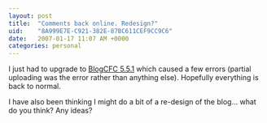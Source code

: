 ```yaml
---
layout: post
title:  "Comments back online. Redesign?"
uid:	"8A999E7E-C921-382E-87BC611CEF9CC9C6"
date:   2007-01-17 11:07 AM +0000
categories: personal
---
```

I just had to upgrade to <a href="http://blogcfc.riaforge.org/">BlogCFC 5.5.1</a> which caused a few errors (partial uploading was the error rather than anything else). Hopefully everything is back to normal.

I have also been thinking I might do a bit of a re-design of the blog... what do you think? Any ideas?